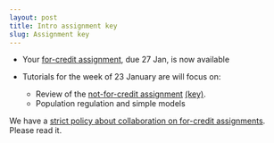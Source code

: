 ```yaml
---
layout: post
title: Intro assignment key
slug: Assignment key
---
```


* Your [for-credit assignment](/materials/pg.asn.pdf), due 27 Jan, is now available 

* Tutorials for the week of 23 January are will focus on:
	* Review of the [not-for-credit assignment](/materials/intro.asn.pdf) [(key)](/materials/intro.key.pdf). 
	* Population regulation and simple models

We have a [strict policy about collaboration on for-credit assignments](http://lalashan.mcmaster.ca/theobio/3SS/index.php/Collaboration). Please read it.
